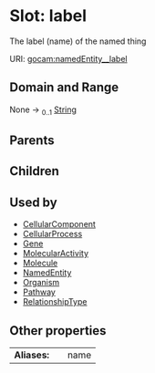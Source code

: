 
# Slot: label


The label (name) of the named thing

URI: [gocam:namedEntity__label](http://w3id.org/ontogpt/gocam/namedEntity__label)


## Domain and Range

None &#8594;  <sub>0..1</sub> [String](types/String.md)

## Parents


## Children


## Used by

 * [CellularComponent](CellularComponent.md)
 * [CellularProcess](CellularProcess.md)
 * [Gene](Gene.md)
 * [MolecularActivity](MolecularActivity.md)
 * [Molecule](Molecule.md)
 * [NamedEntity](NamedEntity.md)
 * [Organism](Organism.md)
 * [Pathway](Pathway.md)
 * [RelationshipType](RelationshipType.md)

## Other properties

|  |  |  |
| --- | --- | --- |
| **Aliases:** | | name |

